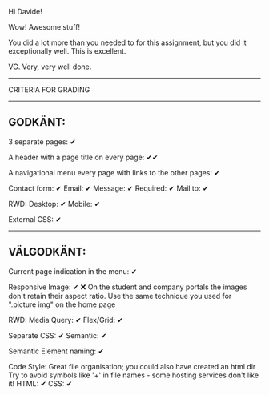 Hi Davide!

Wow! Awesome stuff!

You did a lot more than you needed to for this assignment, but you did it exceptionally well. This is excellent.

VG. Very, very well done.


*************************************

CRITERIA FOR GRADING

*************************************

GODKÄNT:
-------------------------------------

3 separate pages: ✔

A header with a page title on every page: ✔✔

A navigational menu every page with links to the other pages: ✔

Contact form: ✔
    Email: ✔
    Message: ✔
    Required: ✔
    Mail to: ✔

RWD:
    Desktop: ✔
    Mobile: ✔

External CSS:  ✔

-------------------------------------

VÄLGODKÄNT:
-------------------------------------

Current page indication in the menu: ✔

Responsive Image: ✔ ❌
   On the student and company portals the images don't retain their aspect ratio. Use the same technique you used for ".picture img" on the home page

RWD:
  Media Query: ✔
  Flex/Grid: ✔

Separate CSS: ✔
  Semantic: ✔

Semantic Element naming: ✔

Code Style:
  Great file organisation; you could also have created an html dir 
  Try to avoid symbols like '+' in file names - some hosting services don't like it!
  HTML: ✔
  CSS: ✔